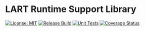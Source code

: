 # LART Runtime Support Library

[![License: MIT](https://img.shields.io/badge/License-MIT-yellow.svg)](https://opensource.org/licenses/MIT)
[![Release Build](https://github.com/xlauko/lart-runtime/workflows/C/C++%20CI/badge.svg)](https://github.com/xlauko/lart-runtime/actions)
[![Unit Tests](https://travis-ci.com/xlauko/lart-runtime.svg?token=xFVPqiiHBDQzM2ZUCmj6&branch=master)](https://travis-ci.com/xlauko/lart-runtime)
[![Coverage Status](https://coveralls.io/repos/github/xlauko/lart-runtime/badge.svg?branch=master)](https://coveralls.io/github/xlauko/lart-runtime?branch=master)
